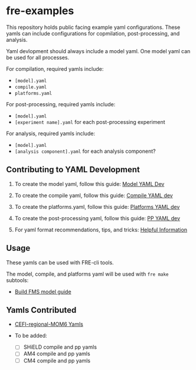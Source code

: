 # fre-examples

This repository holds public facing example yaml configurations. These yamls can include configurations for copmilation, post-processing, and analysis.

Yaml devlopment should always include a model yaml. One model yaml can be used for all processes.

For compilation, required yamls include:

- `[model].yaml`
- `compile.yaml`
- `platforms.yaml`

For post-processing, required yamls include: 

- `[model].yaml`
- `[experiment name].yaml` for each post-processing experiment

For analysis, required yamls include:

- `[model].yaml`
- `[analysis component].yaml` for each analysis component?

## Contributing to YAML Development

1) To create the model yaml, follow this guide: [Model YAML Dev](https://noaa-gfdl.github.io/fre-cli/usage.html#model-yaml)

2) To create the compile yaml, follow this guide: [Compile YAML dev](https://noaa-gfdl.github.io/fre-cli/usage.html#id1)

3) To create the platforms.yaml, follow this guide: [Platforms YAML dev](https://noaa-gfdl.github.io/fre-cli/usage.html#platforms-yaml)

4) To create the post-processing yaml, follow this guide: [PP YAML dev](https://noaa-gfdl.github.io/fre-cli/usage.html#postprocess-components)

5) For yaml format recommendations, tips, and tricks: [Helpful Information](https://noaa-gfdl.github.io/fre-cli/usage.html#yaml-formatting)
 
## Usage

These yamls can be used with FRE-cli tools. 

The model, compile, and platforms yaml will be used with `fre make` subtools:
- [Build FMS model guide](https://noaa-gfdl.github.io/fre-cli/usage.html#guide)

## Yamls Contributed

- [CEFI-regional-MOM6 Yamls](https://github.com/NOAA-GFDL/fre-examples/tree/update-readme/CEFI/CEFI-pp#cefi-regional-mom6-yamls)

- To be added:

	- [ ] SHiELD compile and pp yamls
 	- [ ] AM4 compile and pp yamls
	- [ ] CM4 compile and pp yamls 
